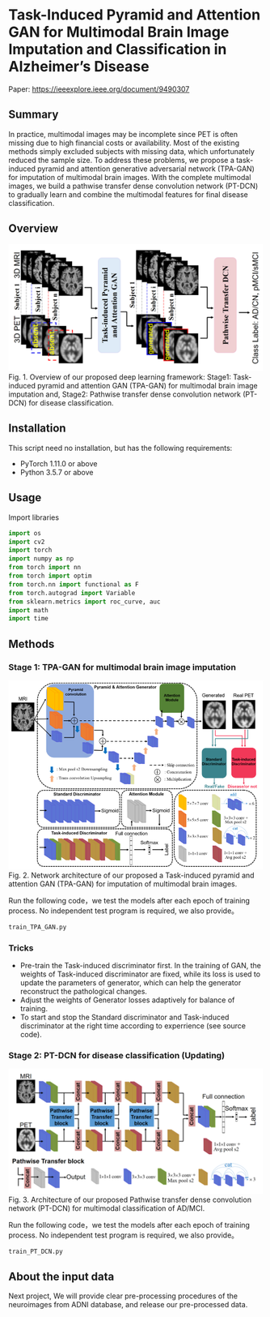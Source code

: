 # Task-Induced Pyramid and Attention GAN for Multimodal Brain Image Imputation and Classification in Alzheimer’s Disease
Paper: https://ieeexplore.ieee.org/document/9490307

## Summary

In practice, multimodal images may be incomplete since PET is often missing due to high financial costs or availability. Most of the existing methods simply excluded subjects with missing data, which unfortunately reduced the sample size. To address these problems, we propose a task-induced pyramid and attention generative adversarial network (TPA-GAN) for imputation of multimodal brain images. With the complete multimodal images, we build a pathwise transfer dense convolution network (PT-DCN) to gradually learn and combine the multimodal features for final disease classification.

## Overview
![Fig1.png](https://github.com/xiaoxingxingkz/TPA-GAN/blob/main/Figure_in_paper/Fig1.png)
Fig. 1. Overview of our proposed deep learning framework: Stage1: Task-induced pyramid and attention GAN (TPA-GAN) for multimodal brain image imputation and, Stage2: Pathwise transfer dense convolution network (PT-DCN) for disease classification.


## Installation

This script need no installation, but has the following requirements:
* PyTorch 1.11.0 or above
* Python 3.5.7 or above

## Usage

Import libraries

```python
import os
import cv2
import torch
import numpy as np
from torch import nn
from torch import optim
from torch.nn import functional as F 
from torch.autograd import Variable
from sklearn.metrics import roc_curve, auc
import math
import time
```
## Methods
### Stage 1: TPA-GAN for multimodal brain image imputation
![Fig2.png](https://github.com/xiaoxingxingkz/TPA-GAN/blob/main/Figure_in_paper/Fig2.png)
Fig. 2. Network architecture of our proposed a Task-induced pyramid and attention GAN (TPA-GAN) for imputation of multimodal brain images.


Run the following code，we test the models after each epoch of training process. No independent test program is required, we also provide。
```python
train_TPA_GAN.py
```
### Tricks
* Pre-train the Task-induced discriminator first. In the training of GAN, the weights of Task-induced discriminator are fixed, while its loss is used to update the parameters of generator, which can help the generator reconstruct the pathological changes.
* Adjust the weights of Generator losses adaptively for balance of training.
* To start and stop the Standard discriminator and Task-induced discriminator at the right time according to experrience (see source code).

### Stage 2: PT-DCN for disease classification (Updating)
![Fig3.png](https://github.com/xiaoxingxingkz/TPA-GAN/blob/main/Figure_in_paper/Fig3.png)
Fig. 3. Architecture of our proposed Pathwise transfer dense convolution network (PT-DCN) for multimodal classification of AD/MCI.


Run the following code，we test the models after each epoch of training process. No independent test program is required, we also provide。
```python
train_PT_DCN.py
```
## About the input data
Next project, We will provide clear pre-processing procedures of the neuroimages from ADNI database, and release our pre-processed data.
